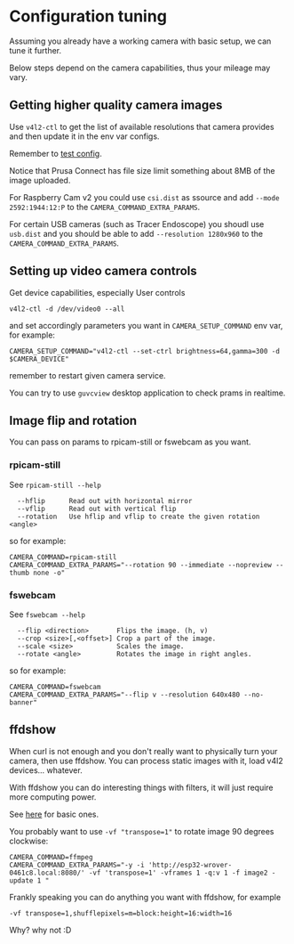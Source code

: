 # Configuration tuning

Assuming you already have a working camera with basic setup, we can tune it further.

Below steps depend on the camera capabilities, thus your mileage may vary.

## Getting higher quality camera images

Use `v4l2-ctl` to get the list of available resolutions that camera provides
and then update it in the env var configs.

Remember to [test config](./test.config.md).

Notice that Prusa Connect has file size limit something about 8MB of the image uploaded.

For Raspberry Cam v2 you could use `csi.dist` as ssource and add
`--mode 2592:1944:12:P` to the `CAMERA_COMMAND_EXTRA_PARAMS`.

For certain USB cameras (such as Tracer Endoscope) you shoudl use `usb.dist` and
you should be able to add `--resolution 1280x960` to the `CAMERA_COMMAND_EXTRA_PARAMS`.

## Setting up video camera controls

Get device capabilities, especially User controls

```shell
v4l2-ctl -d /dev/video0 --all
```

and set accordingly parameters you want in `CAMERA_SETUP_COMMAND` env var, for example:

```shell
CAMERA_SETUP_COMMAND="v4l2-ctl --set-ctrl brightness=64,gamma=300 -d $CAMERA_DEVICE"
```

remember to restart given camera service.

You can try to use `guvcview` desktop application to check prams in realtime.

## Image flip and rotation

You can pass on params to rpicam-still or fswebcam as you want.

### rpicam-still

See `rpicam-still --help`

```text
  --hflip      Read out with horizontal mirror
  --vflip      Read out with vertical flip
  --rotation   Use hflip and vflip to create the given rotation <angle>
```

so for example:

```shell
CAMERA_COMMAND=rpicam-still
CAMERA_COMMAND_EXTRA_PARAMS="--rotation 90 --immediate --nopreview --thumb none -o"
```

### fswebcam

See `fswebcam --help`

```text
  --flip <direction>       Flips the image. (h, v)
  --crop <size>[,<offset>] Crop a part of the image.
  --scale <size>           Scales the image.
  --rotate <angle>         Rotates the image in right angles.
```

so for example:

```shell
CAMERA_COMMAND=fswebcam
CAMERA_COMMAND_EXTRA_PARAMS="--flip v --resolution 640x480 --no-banner"
```

## ffdshow

When curl is not enough and you don't really want to physically turn your camera,
then use ffdshow.
You can process static images with it, load v4l2 devices... whatever.

With ffdshow you can do interesting things with filters, it will just require
more computing power.

See [here](https://superuser.com/questions/578321/how-can-i-rotate-a-video-180-with-ffmpeg)
for basic ones.

You probably want to use `-vf "transpose=1"` to rotate image 90 degrees clockwise:
<!-- markdownlint-disable line_length -->
```shell
CAMERA_COMMAND=ffmpeg
CAMERA_COMMAND_EXTRA_PARAMS="-y -i 'http://esp32-wrover-0461c8.local:8080/' -vf 'transpose=1' -vframes 1 -q:v 1 -f image2 -update 1 "
```
<!-- markdownlint-disable line_length -->

Frankly speaking you can do anything you want with ffdshow, for example

`-vf transpose=1,shufflepixels=m=block:height=16:width=16`

Why? why not :D
